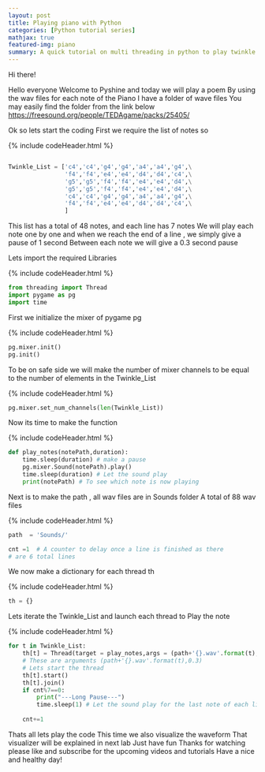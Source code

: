 ```yaml
---
layout: post
title: Playing piano with Python
categories: [Python tutorial series]
mathjax: true
featured-img: piano
summary: A quick tutorial on multi threading in python to play twinkle twinkle little start poem
---
```





Hi there! 

Hello everyone 
Welcome to Pyshine and today we will play a poem
By using the wav files for each note of the Piano
I have a folder of wave files 
You may easily find the folder from the link below
https://freesound.org/people/TEDAgame/packs/25405/


Ok so lets start the coding
First we require the list of notes so

{% include codeHeader.html %}
```python

Twinkle_List = ['c4','c4','g4','g4','a4','a4','g4',\
				'f4','f4','e4','e4','d4','d4','c4',\
				'g5','g5','f4','f4','e4','e4','d4',\
				'g5','g5','f4','f4','e4','e4','d4',\
				'c4','c4','g4','g4','a4','a4','g4',\
				'f4','f4','e4','e4','d4','d4','c4',\
				]
```

This list has a total of 48 notes, and each line has 7 notes
We will play each note one by one and when we reach 
the end of a line , we simply give a pause of 1 second
Between each note we will give a 0.3 second pause


Lets import the required Libraries

{% include codeHeader.html %}
```python
from threading import Thread
import pygame as pg 
import time 
```
First we initialize the mixer of pygame pg

{% include codeHeader.html %}
```python
pg.mixer.init()
pg.init()
```
To be on safe side we will make the number of mixer 
channels to be equal to the number of elements in the 
Twinkle_List	

{% include codeHeader.html %}
```python
pg.mixer.set_num_channels(len(Twinkle_List))
```
Now its time to make the function 

{% include codeHeader.html %}
```python
def play_notes(notePath,duration):
	time.sleep(duration) # make a pause 
	pg.mixer.Sound(notePath).play()
	time.sleep(duration) # Let the sound play 
	print(notePath) # To see which note is now playing
```
Next is to make the path , all wav files are in Sounds folder
A total of 88 wav files

{% include codeHeader.html %}
```python
path  = 'Sounds/'

cnt =1	# A counter to delay once a line is finished as there
# are 6 total lines
```
We now make a dictionary for each thread th

{% include codeHeader.html %}
```python
th = {}
```
Lets iterate the Twinkle_List and launch each thread to
Play the note

{% include codeHeader.html %}
```python
for t in Twinkle_List:
	th[t] = Thread(target = play_notes,args = (path+'{}.wav'.format(t),0.3))
	# These are arguments (path+'{}.wav'.format(t),0.3)
	# Lets start the thread
	th[t].start()
	th[t].join()
	if cnt%7==0:
		print("---Long Pause---")
		time.sleep(1) # Let the sound play for the last note of each line
		
	cnt+=1
```
Thats all lets play the code
This time we also visualize the waveform
That visualizer will be explained in next lab
Just have fun 
Thanks for watching please like and subscribe for the 
upcoming videos and tutorials
Have a nice and healthy day!



	



	
	







		
				
				
				
				
				
				
				
				
